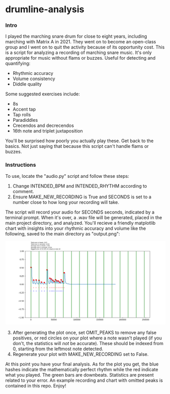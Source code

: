 # drumline-analysis

### Intro

I played the marching snare drum for close to eight years, including marching with Matrix A in 2021. They went on to become an open-class group and I went on to quit the activity because of its opportunity cost. This is a script for analyzing a recording of marching snare music. It's only appropriate for music without flams or buzzes. Useful for detecting and quantifying:

* Rhythmic accuracy
* Volume consistency
* Diddle quality

Some suggested exercises include:

* 8s
* Accent tap
* Tap rolls
* Paradiddles
* Crecendos and decrecendos
* 16th note and triplet juxtaposition

You'll be surprised how poorly you actually play these. Get back to the basics. Not just saying that because this script can't handle flams or buzzes.

### Instructions

To use, locate the "audio.py" script and follow these steps:

1. Change INTENDED_BPM and INTENDED_RHYTHM according to comment.
2. Ensure MAKE_NEW_RECORDING is True and SECONDS is set to a number close to how long your recording will take.

The script will record your audio for SECONDS seconds, indicated by a terminal prompt. When it's over, a .wav file will be generated, placed in the main project directory, and analyzed. You'll recieve a friendly matplotlib chart with insights into your rhythmic accuracy and volume like the following, saved to the main directory as "output.png":

![Example output plot](example.png)

3. After generating the plot once, set OMIT_PEAKS to remove any false positives, or red circles on your plot where a note wasn't played (if you don't, the statistics will *not* be accurate). These should be indexed from 0, starting from the leftmost note detected.
4. Regenerate your plot with MAKE_NEW_RECORDING set to False. 

At this point you have your final analysis. As for the plot you get, the blue hashes indicate the mathematically perfect rhythm while the red indicate what you played. The green bars are downbeats. Statistics are present related to your error. An example recording and chart with omitted peaks is contained in this repo. Enjoy!
